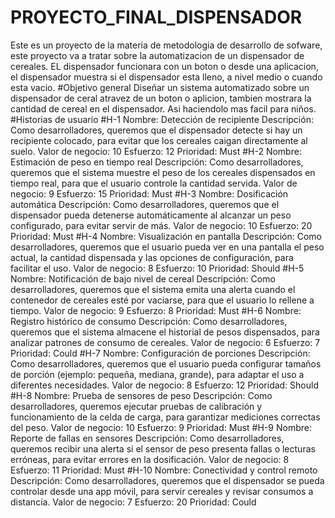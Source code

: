 # PROYECTO_FINAL_DISPENSADOR
Este es un proyecto de la materia de metodologia de desarrollo de sofware, este proyecto va a tratar sobre la automatizacion de un dispensador de cereales. EL dispensador funcionara con un boton o desde una aplicacion, el dispensador muestra si el dispensador esta lleno, a nivel medio o cuando esta vacio.
#Objetivo general
Diseñar un sistema automatizado sobre un dispensador de ceral atravez de un boton o aplicion, tambien mostrara la cantidad de cereal en el dispensador. Asi haciendolo mas facil para niños.
#Historias de usuario
#H-1
Nombre: Detección de recipiente 
Descripción: Como desarrolladores, queremos que el dispensador detecte si hay un 
recipiente colocado, para evitar que los cereales caigan directamente al suelo. 
Valor de negocio: 10 
Esfuerzo: 12 
Prioridad: Must
#H-2
Nombre: Estimación de peso en tiempo real 
Descripción: Como desarrolladores, queremos que el sistema muestre el peso de los 
cereales dispensados en tiempo real, para que el usuario controle la cantidad servida. 
Valor de negocio: 9 
Esfuerzo: 15 
Prioridad: Must 
#H-3
Nombre: Dosificación automática 
Descripción: Como desarrolladores, queremos que el dispensador pueda detenerse 
automáticamente al alcanzar un peso configurado, para evitar servir de más. 
Valor de negocio: 10 
Esfuerzo: 20 
Prioridad: Must 
#H-4
Nombre: Visualización en pantalla 
Descripción: Como desarrolladores, queremos que el usuario pueda ver en una pantalla el 
peso actual, la cantidad dispensada y las opciones de configuración, para facilitar el uso. 
Valor de negocio: 8 
Esfuerzo: 10 
Prioridad: Should
#H-5
Nombre: Notificación de bajo nivel de cereal 
Descripción: Como desarrolladores, queremos que el sistema emita una alerta cuando el 
contenedor de cereales esté por vaciarse, para que el usuario lo rellene a tiempo. 
Valor de negocio: 9 
Esfuerzo: 8 
Prioridad: Must 
#H-6
Nombre: Registro histórico de consumo 
Descripción: Como desarrolladores, queremos que el sistema almacene el historial de 
pesos dispensados, para analizar patrones de consumo de cereales. 
Valor de negocio: 6 
Esfuerzo: 7 
Prioridad: Could
#H-7
Nombre: Configuración de porciones 
Descripción: Como desarrolladores, queremos que el usuario pueda configurar tamaños de 
porción (ejemplo: pequeña, mediana, grande), para adaptar el uso a diferentes necesidades. 
Valor de negocio: 8 
Esfuerzo: 12 
Prioridad: Should 
#H-8
Nombre: Prueba de sensores de peso 
Descripción: Como desarrolladores, queremos ejecutar pruebas de calibración y 
funcionamiento de la celda de carga, para garantizar mediciones correctas del peso. 
Valor de negocio: 10 
Esfuerzo: 9 
Prioridad: Must 
#H-9
Nombre: Reporte de fallas en sensores 
Descripción: Como desarrolladores, queremos recibir una alerta si el sensor de peso 
presenta fallas o lecturas erróneas, para evitar errores en la dosificación. 
Valor de negocio: 8 
Esfuerzo: 11 
Prioridad: Must 
#H-10
Nombre: Conectividad y control remoto 
Descripción: Como desarrolladores, queremos que el dispensador se pueda controlar desde 
una app móvil, para servir cereales y revisar consumos a distancia. 
Valor de negocio: 7 
Esfuerzo: 20 
Prioridad: Could
